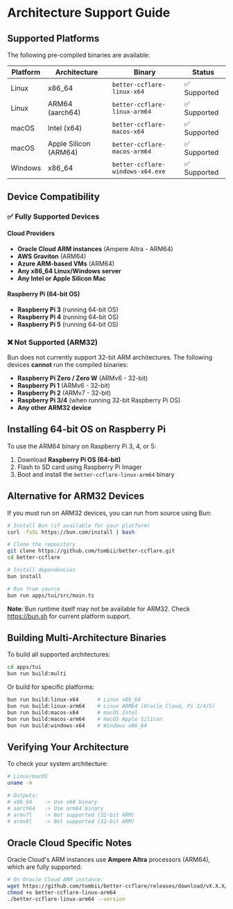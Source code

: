 # Architecture Support Guide

## Supported Platforms

The following pre-compiled binaries are available:

| Platform | Architecture | Binary | Status |
|----------|-------------|--------|--------|
| Linux | x86_64 | `better-ccflare-linux-x64` | ✅ Supported |
| Linux | ARM64 (aarch64) | `better-ccflare-linux-arm64` | ✅ Supported |
| macOS | Intel (x64) | `better-ccflare-macos-x64` | ✅ Supported |
| macOS | Apple Silicon (ARM64) | `better-ccflare-macos-arm64` | ✅ Supported |
| Windows | x86_64 | `better-ccflare-windows-x64.exe` | ✅ Supported |

## Device Compatibility

### ✅ Fully Supported Devices

#### Cloud Providers
- **Oracle Cloud ARM instances** (Ampere Altra - ARM64)
- **AWS Graviton** (ARM64)
- **Azure ARM-based VMs** (ARM64)
- **Any x86_64 Linux/Windows server**
- **Any Intel or Apple Silicon Mac**

#### Raspberry Pi (64-bit OS)
- **Raspberry Pi 3** (running 64-bit OS)
- **Raspberry Pi 4** (running 64-bit OS)
- **Raspberry Pi 5** (running 64-bit OS)

### ❌ Not Supported (ARM32)

Bun does not currently support 32-bit ARM architectures. The following devices **cannot** run the compiled binaries:

- **Raspberry Pi Zero / Zero W** (ARMv6 - 32-bit)
- **Raspberry Pi 1** (ARMv6 - 32-bit)
- **Raspberry Pi 2** (ARMv7 - 32-bit)
- **Raspberry Pi 3/4** (when running 32-bit Raspberry Pi OS)
- **Any other ARM32 device**

## Installing 64-bit OS on Raspberry Pi

To use the ARM64 binary on Raspberry Pi 3, 4, or 5:

1. Download **Raspberry Pi OS (64-bit)**
2. Flash to SD card using Raspberry Pi Imager
3. Boot and install the `better-ccflare-linux-arm64` binary

## Alternative for ARM32 Devices

If you must run on ARM32 devices, you can run from source using Bun:

```bash
# Install Bun (if available for your platform)
curl -fsSL https://bun.com/install | bash

# Clone the repository
git clone https://github.com/tombii/better-ccflare.git
cd better-ccflare

# Install dependencies
bun install

# Run from source
bun run apps/tui/src/main.ts
```

**Note**: Bun runtime itself may not be available for ARM32. Check https://bun.sh for current platform support.

## Building Multi-Architecture Binaries

To build all supported architectures:

```bash
cd apps/tui
bun run build:multi
```

Or build for specific platforms:

```bash
bun run build:linux-x64      # Linux x86_64
bun run build:linux-arm64    # Linux ARM64 (Oracle Cloud, Pi 3/4/5)
bun run build:macos-x64      # macOS Intel
bun run build:macos-arm64    # macOS Apple Silicon
bun run build:windows-x64    # Windows x86_64
```

## Verifying Your Architecture

To check your system architecture:

```bash
# Linux/macOS
uname -m

# Outputs:
# x86_64    -> Use x64 binary
# aarch64   -> Use arm64 binary
# armv7l    -> Not supported (32-bit ARM)
# armv6l    -> Not supported (32-bit ARM)
```

## Oracle Cloud Specific Notes

Oracle Cloud's ARM instances use **Ampere Altra** processors (ARM64), which are fully supported:

```bash
# On Oracle Cloud ARM instance:
wget https://github.com/tombii/better-ccflare/releases/download/vX.X.X/better-ccflare-linux-arm64
chmod +x better-ccflare-linux-arm64
./better-ccflare-linux-arm64 --version
```
